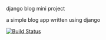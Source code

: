 django blog mini project

a simple blog app written using django

[![Build Status](https://travis-ci.org/oheag2/django-blogs.svg?branch=master)](https://travis-ci.org/oheag2/django-blogs)